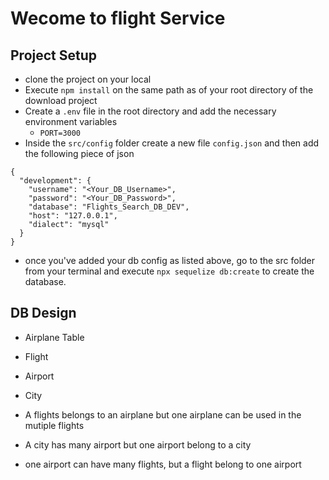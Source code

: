 # Wecome to flight Service

## Project Setup
- clone the project on your local
- Execute `npm install` on the same path as of your root directory of the download project
- Create a `.env` file in the root directory and add the necessary environment variables
    - `PORT=3000`
- Inside the `src/config` folder create a new file `config.json` and then add the following piece of json

```
{
  "development": {
    "username": "<Your_DB_Username>",
    "password": "<Your_DB_Password>",
    "database": "Flights_Search_DB_DEV",
    "host": "127.0.0.1",
    "dialect": "mysql"
  }
}

```

- once you've added your db config as listed above, go to the src folder from your terminal and execute `npx sequelize db:create` to create the database.


## DB Design
 - Airplane Table
 - Flight
 - Airport
 - City

 - A flights belongs to an airplane but one airplane can be used in the mutiple flights
 - A city has many airport but one airport belong to a city
 - one airport can have many flights, but a flight belong to one airport
